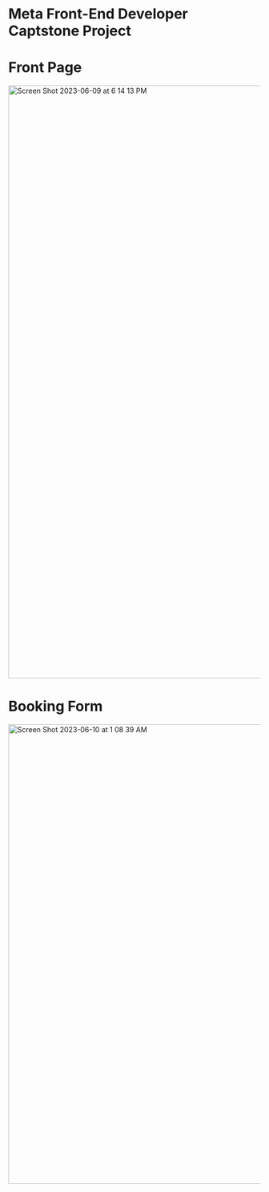 
# Meta Front-End Developer Captstone Project



# Front Page

<img width="1184" alt="Screen Shot 2023-06-09 at 6 14 13 PM" src="https://github.com/Kxanx1538/Meta-Front-End-Capstone-Project/assets/121854477/fca7dcca-6a15-4ece-b9b8-4af050a47bba">







# Booking Form

<img width="918" alt="Screen Shot 2023-06-10 at 1 08 39 AM" src="https://github.com/Kxanx1538/Meta-Front-End-Capstone-Project/assets/121854477/466adccd-1f93-4a5d-864a-31c9397f8dc5">

